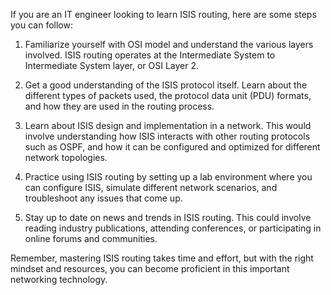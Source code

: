 If you are an IT engineer looking to learn ISIS routing, here are some steps you can follow:

1. Familiarize yourself with OSI model and understand the various layers involved. ISIS routing operates at the Intermediate System to Intermediate System layer, or OSI Layer 2.

2. Get a good understanding of the ISIS protocol itself. Learn about the different types of packets used, the protocol data unit (PDU) formats, and how they are used in the routing process.

3. Learn about ISIS design and implementation in a network. This would involve understanding how ISIS interacts with other routing protocols such as OSPF, and how it can be configured and optimized for different network topologies.

4. Practice using ISIS routing by setting up a lab environment where you can configure ISIS, simulate different network scenarios, and troubleshoot any issues that come up.

5. Stay up to date on news and trends in ISIS routing. This could involve reading industry publications, attending conferences, or participating in online forums and communities.

Remember, mastering ISIS routing takes time and effort, but with the right mindset and resources, you can become proficient in this important networking technology.
